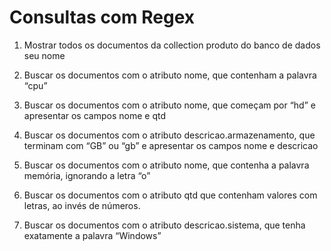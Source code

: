 # Consultas com Regex

1. Mostrar todos os documentos da collection produto do banco de dados seu nome

2. Buscar os documentos com o atributo nome,  que contenham a palavra “cpu”

3. Buscar os documentos  com o atributo nome, que começam por “hd” e apresentar os campos nome e qtd

4. Buscar os documentos  com o atributo descricao.armazenamento, que terminam com “GB” ou “gb” e apresentar os campos nome e descricao

5. Buscar os documentos  com o atributo nome, que contenha a palavra memória, ignorando a letra “o”

6. Buscar os documentos  com o atributo qtd  que contenham valores com letras, ao invés de números.

7. Buscar os documentos com o atributo descricao.sistema, que tenha exatamente a palavra “Windows”
